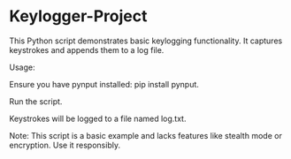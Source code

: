 # Keylogger-Project
This Python script demonstrates basic keylogging functionality. 
It captures keystrokes and appends them to a log file.

Usage:

Ensure you have pynput installed: pip install pynput.

Run the script.

Keystrokes will be logged to a file named log.txt.

Note: This script is a basic example and lacks features like stealth mode or encryption. Use it responsibly.
